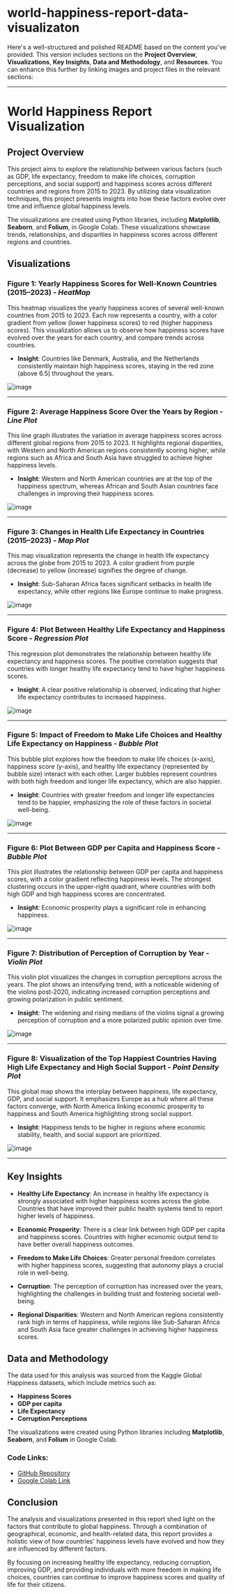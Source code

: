 # world-happiness-report-data-visualizaton

Here's a well-structured and polished README based on the content you've provided. This version includes sections on the **Project Overview**, **Visualizations**, **Key Insights**, **Data and Methodology**, and **Resources**. You can enhance this further by linking images and project files in the relevant sections:

---

# World Happiness Report Visualization

## Project Overview

This project aims to explore the relationship between various factors (such as GDP, life expectancy, freedom to make life choices, corruption perceptions, and social support) and happiness scores across different countries and regions from 2015 to 2023. By utilizing data visualization techniques, this project presents insights into how these factors evolve over time and influence global happiness levels.

The visualizations are created using Python libraries, including **Matplotlib**, **Seaborn**, and **Folium**, in Google Colab. These visualizations showcase trends, relationships, and disparities in happiness scores across different regions and countries.

## Visualizations

### **Figure 1: Yearly Happiness Scores for Well-Known Countries (2015–2023)** - *HeatMap*

This heatmap visualizes the yearly happiness scores of several well-known countries from 2015 to 2023. Each row represents a country, with a color gradient from yellow (lower happiness scores) to red (higher happiness scores). This visualization allows us to observe how happiness scores have evolved over the years for each country, and compare trends across countries.

- **Insight**: Countries like Denmark, Australia, and the Netherlands consistently maintain high happiness scores, staying in the red zone (above 6.5) throughout the years.

![image](https://github.com/user-attachments/assets/f0845ee3-4199-4b05-9215-ae80242a1109?raw=true&width=5)


---

### **Figure 2: Average Happiness Score Over the Years by Region** - *Line Plot*

This line graph illustrates the variation in average happiness scores across different global regions from 2015 to 2023. It highlights regional disparities, with Western and North American regions consistently scoring higher, while regions such as Africa and South Asia have struggled to achieve higher happiness levels.

- **Insight**: Western and North American countries are at the top of the happiness spectrum, whereas African and South Asian countries face challenges in improving their happiness scores.

![image](https://github.com/user-attachments/assets/5ea29203-b307-4607-90df-c0436696b6c8)


---

### **Figure 3: Changes in Health Life Expectancy in Countries (2015–2023)** - *Map Plot*

This map visualization represents the change in health life expectancy across the globe from 2015 to 2023. A color gradient from purple (decrease) to yellow (increase) signifies the degree of change. 

- **Insight**: Sub-Saharan Africa faces significant setbacks in health life expectancy, while other regions like Europe continue to make progress.

![image](https://github.com/user-attachments/assets/c34f998f-0994-41c6-b909-d82463d63feb)


---

### **Figure 4: Plot Between Healthy Life Expectancy and Happiness Score** - *Regression Plot*

This regression plot demonstrates the relationship between healthy life expectancy and happiness scores. The positive correlation suggests that countries with longer healthy life expectancy tend to have higher happiness scores.

- **Insight**: A clear positive relationship is observed, indicating that higher life expectancy contributes to increased happiness.

![image](https://github.com/user-attachments/assets/84aac85d-696e-40a8-a749-595c79fc5a9b)


---

### **Figure 5: Impact of Freedom to Make Life Choices and Healthy Life Expectancy on Happiness** - *Bubble Plot*

This bubble plot explores how the freedom to make life choices (x-axis), happiness score (y-axis), and healthy life expectancy (represented by bubble size) interact with each other. Larger bubbles represent countries with both high freedom and longer life expectancy, which are also happier.

- **Insight**: Countries with greater freedom and longer life expectancies tend to be happier, emphasizing the role of these factors in societal well-being.

![image](https://github.com/user-attachments/assets/6b1c4129-4968-48e2-8225-95abc6fd8811)


---

### **Figure 6: Plot Between GDP per Capita and Happiness Score** - *Bubble Plot*

This plot illustrates the relationship between GDP per capita and happiness scores, with a color gradient reflecting happiness levels. The strongest clustering occurs in the upper-right quadrant, where countries with both high GDP and high happiness scores are concentrated.

- **Insight**: Economic prosperity plays a significant role in enhancing happiness.

![image](https://github.com/user-attachments/assets/9dd54f01-82a0-4914-a2e8-506890c05bde)


---

### **Figure 7: Distribution of Perception of Corruption by Year** - *Violin Plot*

This violin plot visualizes the changes in corruption perceptions across the years. The plot shows an intensifying trend, with a noticeable widening of the violins post-2020, indicating increased corruption perceptions and growing polarization in public sentiment.

- **Insight**: The widening and rising medians of the violins signal a growing perception of corruption and a more polarized public opinion over time.

![image](https://github.com/user-attachments/assets/ed50a96e-c4d1-4a58-ad79-a330b9690fe2)


---

### **Figure 8: Visualization of the Top Happiest Countries Having High Life Expectancy and High Social Support** - *Point Density Plot*

This global map shows the interplay between happiness, life expectancy, GDP, and social support. It emphasizes Europe as a hub where all these factors converge, with North America linking economic prosperity to happiness and South America highlighting strong social support.

- **Insight**: Happiness tends to be higher in regions where economic stability, health, and social support are prioritized.

![image](https://github.com/user-attachments/assets/8ef63fb2-d607-4ac9-a1f9-e5cbd4867e5c)


---

## Key Insights

- **Healthy Life Expectancy**: An increase in healthy life expectancy is strongly associated with higher happiness scores across the globe. Countries that have improved their public health systems tend to report higher levels of happiness.
  
- **Economic Prosperity**: There is a clear link between high GDP per capita and happiness scores. Countries with higher economic output tend to have better overall happiness outcomes.
  
- **Freedom to Make Life Choices**: Greater personal freedom correlates with higher happiness scores, suggesting that autonomy plays a crucial role in well-being.
  
- **Corruption**: The perception of corruption has increased over the years, highlighting the challenges in building trust and fostering societal well-being.
  
- **Regional Disparities**: Western and North American regions consistently rank high in terms of happiness, while regions like Sub-Saharan Africa and South Asia face greater challenges in achieving higher happiness scores.

## Data and Methodology

The data used for this analysis was sourced from the Kaggle Global Happiness datasets, which include metrics such as:

- **Happiness Scores**
- **GDP per capita**
- **Life Expectancy**
- **Corruption Perceptions**

The visualizations were created using Python libraries including **Matplotlib**, **Seaborn**, and **Folium** in Google Colab.

### Code Links:
- [GitHub Repository](https://github.com/Puisque/hawaii_airbnb_data_visualization)
- [Google Colab Link](https://drive.google.com/file/d/1tNUM2eyOofeMI5wQK9Kq7WVY8swcPCWC/view?usp=drive_link)

## Conclusion

The analysis and visualizations presented in this report shed light on the factors that contribute to global happiness. Through a combination of geographical, economic, and health-related data, this report provides a holistic view of how countries' happiness levels have evolved and how they are influenced by different factors. 

By focusing on increasing healthy life expectancy, reducing corruption, improving GDP, and providing individuals with more freedom in making life choices, countries can continue to improve happiness scores and quality of life for their citizens.

